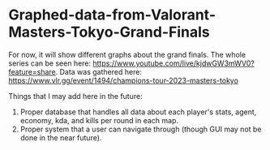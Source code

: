 # Graphed-data-from-Valorant-Masters-Tokyo-Grand-Finals
For now, it will show different graphs about the grand finals. 
The whole series can be seen here: https://www.youtube.com/live/kjdwGW3mWV0?feature=share. 
Data was gathered here: https://www.vlr.gg/event/1494/champions-tour-2023-masters-tokyo

Things that I may add here in the future:
1. Proper database that handles all data about each player's stats, agent, economy, kda, and kills per round in each map.
2. Proper system that a user can navigate through (though GUI may not be done in the near future).
